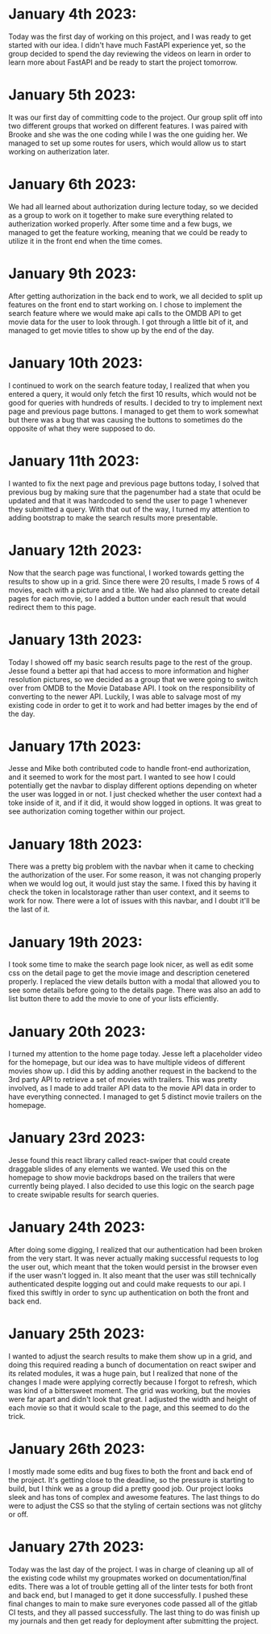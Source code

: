 # January 4th 2023:
Today was the first day of working on this project, and I was ready to get started with our idea. I didn't have much FastAPI experience yet, so the group decided to spend the day reviewing the videos on learn in order to learn more about FastAPI and be ready to start the project tomorrow.

# January 5th 2023:
It was our first day of committing code to the project. Our group split off into two different groups that worked on different features. I was paired with Brooke and she was the one coding while I was the one guiding her. We managed to set up some routes for users, which would allow us to start working on autherization later.

# January 6th 2023:
We had all learned about authorization during lecture today, so we decided as a group to work on it together to make sure everything related to autherization worked properly. After some time and a few bugs, we managed to get the feature working, meaning that we could be ready to utilize it in the front end when the time comes.

# January 9th 2023:
After getting authorization in the back end to work, we all decided to split up features on the front end to start working on. I chose to implement the search feature where we would make api calls to the OMDB API to get movie data for the user to look through. I got through a little bit of it, and managed to get movie titles to show up by the end of the day.

# January 10th 2023:
I continued to work on the search feature today, I realized that when you entered a query, it would only fetch the first 10 results, which would not be good for queries with hundreds of results. I decided to try to implement next page and previous page buttons. I managed to get them to work somewhat but there was a bug that was causing the buttons to sometimes do the opposite of what they were supposed to do.

# January 11th 2023:
I wanted to fix the next page and previous page buttons today, I solved that previous bug by making sure that the pagenumber had a state that oculd be updated and that it was hardcoded to send the user to page 1 whenever they submitted a query. With that out of the way, I turned my attention to adding bootstrap to make the search results more presentable.

# January 12th 2023:
Now that the search page was functional, I worked towards getting the results to show up in a grid. Since there were 20 results, I made 5 rows of 4 movies, each with a picture and a title. We had also planned to create detail pages for each movie, so I added a button under each result that would redirect them to this page.

# January 13th 2023:
Today I showed off my basic search results page to the rest of the group. Jesse found a better api that had access to more information and higher resolution pictures, so we decided as a group that we were going to switch over from OMDB to the Movie Database API. I took on the responsibility of converting to the newer API. Luckily, I was able to salvage most of my existing code in order to get it to work and had better images by the end of the day.

# January 17th 2023:
Jesse and Mike both contributed code to handle front-end authorization, and it seemed to work for the most part. I wanted to see how I could potentially get the navbar to display different options depending on wheter the user was logged in or not. I just checked whether the user context had a toke inside of it, and if it did, it would show logged in options. It was great to see authorization coming together within our project.

# January 18th 2023:
There was a pretty big problem with the navbar when it came to checking the authorization of the user. For some reason, it was not changing properly when we would log out, it would just stay the same. I fixed this by having it check the token in localstorage rather than user context, and it seems to work for now. There were a lot of issues with this navbar, and I doubt it'll be the last of it.

# January 19th 2023:
I took some time to make the search page look nicer, as well as edit some css on the detail page to get the movie image and description cenetered properly. I replaced the view details button with a modal that allowed you to see some details before going to the details page. There was also an add to list button there to add the movie to one of your lists efficiently.

# January 20th 2023:
I turned my attention to the home page today. Jesse left a placeholder video for the homepage, but our idea was to have multiple videos of different movies show up. I did this by adding another request in the backend to the 3rd party API to retrieve a set of movies with trailers. This was pretty involved, as I made to add trailer API data to the movie API data in order to have everything connected. I managed to get 5 distinct movie trailers on the homepage.

# January 23rd 2023:
Jesse found this react library called react-swiper that could create draggable slides of any elements we wanted. We used this on the homepage to show movie backdrops based on the trailers that were currently being played. I also decided to use this logic on the search page to create swipable results for search queries.

# January 24th 2023:
After doing some digging, I realized that our authentication had been broken from the very start. It was never actually making successful requests to log the user out, which meant that the token would persist in the browser even if the user wasn't logged in. It also meant that the user was still technically authenticated despite logging out and could make requests to our api. I fixed this swiftly in order to sync up authentication on both the front and back end.

# January 25th 2023:
I wanted to adjust the search results to make them show up in a grid, and doing this required reading a bunch of documentation on react swiper and its related modules, it was a huge pain, but I realized that none of the changes I made were applying correctly because I forgot to refresh, which was kind of a bittersweet moment. The grid was working, but the movies were far apart and didn't look that great. I adjusted the width and height of each movie so that it would scale to the page, and this seemed to do the trick.

# January 26th 2023:
I mostly made some edits and bug fixes to both the front and back end of the project. It's getting close to the deadline, so the pressure is starting to build, but I think we as a group did a pretty good job. Our project looks sleek and has tons of complex and awesome features. The last things to do were to adjust the CSS so that the styling of certain sections was not glitchy or off.

# January 27th 2023:
Today was the last day of the project. I was in charge of cleaning up all of the existing code whilst my groupmates worked on documentation/final edits. There was a lot of trouble getting all of the linter tests for both front and back end, but I managed to get it done successfully. I pushed these final changes to main to make sure everyones code passed all of the gitlab CI tests, and they all passed successfully. The last thing to do was finish up my journals and then get ready for deployment after submitting the project.
